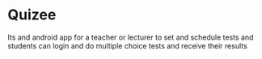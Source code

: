 # Quizee
Its and android app for a teacher or lecturer to set and schedule tests and students can login and do multiple choice tests and receive their results
